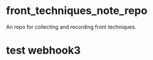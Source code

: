 # front_techniques_note_repo
An repo for collecting and recording front techniques.

# test webhook3

